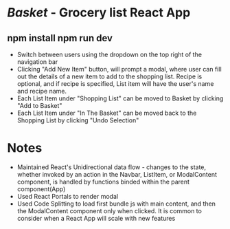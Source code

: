 # _Basket_  - Grocery list React App
## npm install npm run dev


* Switch between users using the dropdown on the top right of the navigation bar
* Clicking "Add New Item" button, will prompt a modal, where user can fill out the details of   a new item to add to the shopping list. Recipe is optional, and if recipe is specified,       List item will have the user's name and recipe name.
* Each List Item under "Shopping List" can be moved to Basket by clicking "Add to Basket"
* Each List Item under "In The Basket" can be moved back to the Shopping List by clicking       "Undo Selection"

# Notes 

* Maintained React's Unidirectional data flow - changes to the state, whether invoked by        an action in the Navbar, ListItem, or ModalContent component, is handled by functions         binded within the parent component(App)
* Used React Portals to render modal
* Used Code Splitting to load first bundle js with main content, and then the ModalContent      component only when clicked. It is common to consider when a React App will scale with new    features